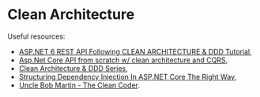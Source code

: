 # Clean Architecture

Useful resources:

- [ASP.NET 6 REST API Following CLEAN ARCHITECTURE & DDD Tutorial](https://youtube.com/playlist?list=PLzYkqgWkHPKBcDIP5gzLfASkQyTdy0t4k),
- [Asp.Net Core API from scratch w/ clean architecture and CQRS](https://youtube.com/playlist?list=PL2E-vlKoo_v0VjwlmPFljWJI42kpAdXel),
- [Clean Architecture & DDD Series](https://youtube.com/playlist?list=PLYpjLpq5ZDGstQ5afRz-34o_0dexr1RGa),
- [Structuring Dependency Injection In ASP.NET Core The Right Way](https://youtu.be/tKEF6xaeoig),
- [Uncle Bob Martin - The Clean Coder](https://youtu.be/NeXQEJNWO5w).
